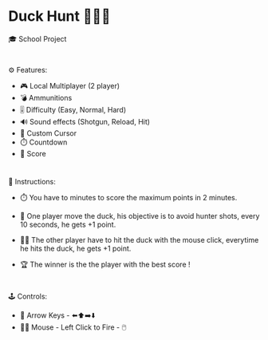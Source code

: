 # Duck Hunt 🦆🧑‍🌾
🎓 School Project
#
⚙️ Features:

- 🎮 Local Multiplayer (2 player)
- 💣 Ammunitions
- 🎚️ Difficulty (Easy, Normal, Hard)
- 🔊 Sound effects (Shotgun, Reload, Hit)
- 🔫 Custom Cursor
- ⏱️ Countdown
- 💯 Score

#
📜 Instructions:

- ⏱️ You have to minutes to score the maximum points in 2 minutes.

- 🦆 One player move the duck, his objective is to avoid hunter shots, every 10 seconds, he gets +1 point.
- 🧑‍🌾 The other player have to hit the duck with the mouse click, everytime he hits the duck, he gets +1 point.

- 🏆 The winner is the the player with the best score !

#
🕹️ Controls:

- 🦆 Arrow Keys - ⬅️⬆️➡️⬇️
- 🧑‍🌾 Mouse - Left Click to Fire - 🖱️ 
